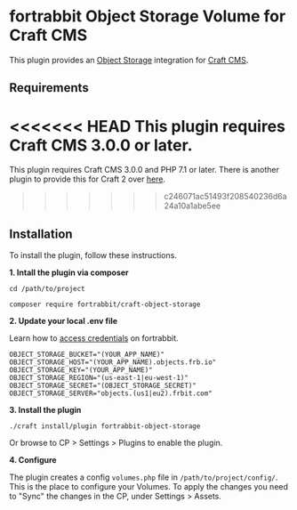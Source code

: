 fortrabbit Object Storage Volume for Craft CMS
==============================================

This plugin provides an [Object Storage](https://help.fortrabbit.com/object-storage) integration for [Craft CMS](https://craftcms.com/).


## Requirements

<<<<<<< HEAD
This plugin requires Craft CMS 3.0.0 or later.
=======
This plugin requires Craft CMS 3.0.0 and PHP 7.1 or later. There is another plugin to provide this for Craft 2 over [here](https://github.com/fortrabbit/craft-s3-fortrabbit).
>>>>>>> c246071ac51493f208540236d6a24a10a1abe5ee


## Installation

To install the plugin, follow these instructions.


**1. Intall the plugin via composer**

```
cd /path/to/project

composer require fortrabbit/craft-object-storage
```

**2. Update your local .env file** 

Learn how to [access credentials](https://help.fortrabbit.com/object-storage#toc-obtaining-credentials) on fortrabbit.

```
OBJECT_STORAGE_BUCKET="(YOUR_APP_NAME)"
OBJECT_STORAGE_HOST="(YOUR_APP_NAME).objects.frb.io"
OBJECT_STORAGE_KEY="(YOUR_APP_NAME)"
OBJECT_STORAGE_REGION="(us-east-1|eu-west-1)"
OBJECT_STORAGE_SECRET="(OBJECT_STORAGE_SECRET)"
OBJECT_STORAGE_SERVER="objects.(us1|eu2).frbit.com"
```

**3. Install the plugin**
```
./craft install/plugin fortrabbit-object-storage
```

Or browse to  CP > Settings > Plugins to enable the plugin.


**4. Configure**

The plugin creates a config `volumes.php` file in `/path/to/project/config/`. This is the place to configure your Volumes.
To apply the changes you need to "Sync" the changes in the CP, under Settings > Assets.


